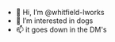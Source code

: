 - 👋 Hi, I’m @whitfield-lworks
- 👀 I’m interested in dogs
- 📫 it goes down in the DM's

<!---
whitfield-lworks/whitfield-lworks is a ✨ special ✨ repository because its `README.md` (this file) appears on your GitHub profile.
You can click the Preview link to take a look at your changes.
--->
